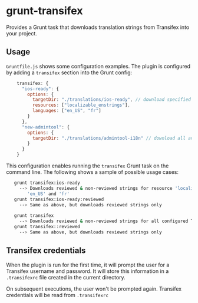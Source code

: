 # grunt-transifex

Provides a Grunt task that downloads translation strings from Transifex into your project.

## Usage

`Gruntfile.js` shows some configuration examples.  The plugin is configured by adding a `transifex` section into the Grunt config:

```javascript
    transifex: {
      "ios-ready": {
        options: {
          targetDir: "./translations/ios-ready", // download specified resources / langs only
          resources: ["localizable_enstrings"],
          languages: ["en_US", "fr"]
        }
      },
      "new-admintool": {
        options: {
          targetDir: "./translations/admintool-i18n" // download all available resources in all languages
        }
      }
    }
```

This configuration enables running the `transifex` Grunt task on the command line.  The following shows a sample of possible usage cases:


```bash  
   grunt transifex:ios-ready
     --> Downloads reviewed & non-reviewed strings for resource 'localizable_enstrings' for languages
        'en_US' and 'fr'
   grunt transifex:ios-ready:reviewed
     --> Same as above, but downloads reviewed strings only
  
   grunt transifex
     --> Downloads reviewed & non-reviewed strings for all configured Transifex projects
   grunt transifex::reviewed
     --> Same as above, but downloads reviewed strings only
```


## Transifex credentials

When the plugin is run for the first time, it will prompt the user for a Transifex username and password.
It will store this information in a `.transifexrc` file created in the current directory. 

On subsequent executions, the user won't be prompted again. Transifex credentials will be read from `.transifexrc`
